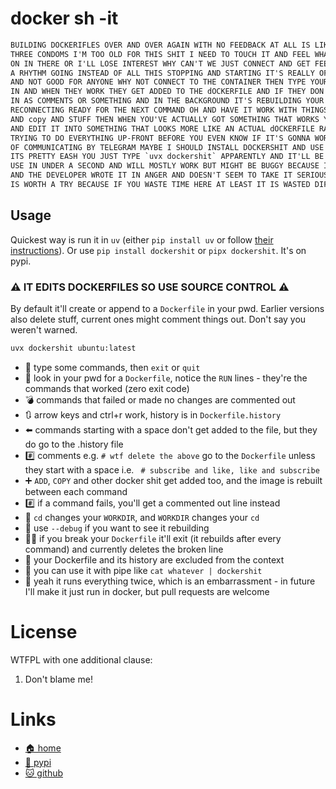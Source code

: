# docker sh -it

```txt
BUILDING DOCKERIFLES OVER AND OVER AGAIN WITH NO FEEDBACK AT ALL IS LIKE WEARING
THREE CONDOMS I'M TOO OLD FOR THIS SHIT I NEED TO TOUCH IT AND FEEL WHAT'S GOING
ON IN THERE OR I'LL LOSE INTEREST WHY CAN'T WE JUST CONNECT AND GET FEEDBACK AND
A RHYTHM GOING INSTEAD OF ALL THIS STOPPING AND STARTING IT'S REALLY OFF-PUTTING
AND NOT GOOD FOR ANYONE WHY NOT CONNECT TO THE CONTAINER THEN TYPE YOUR COMMANDS
IN AND WHEN THEY WORK THEY GET ADDED TO THE dOCKERFILE AND IF THEY DON'T THEY GO
IN AS COMMENTS OR SOMETHING AND IN THE BACKGROUND IT'S REBUILDING YOUR IMAGE AND
RECONNECTING READY FOR THE NEXT COMMAND OH AND HAVE IT WORK WITH THINGS LIKE add
AND copy AND STUFF THEN WHEN YOU'VE ACTUALLY GOT SOMETHING THAT WORKS YOU CAN GO
AND EDIT IT INTO SOMETHING THAT LOOKS MORE LIKE AN ACTUAL dOCKERFILE RATHER THAN
TRYING TO DO EVERYTHING UP-FRONT BEFORE YOU EVEN KNOW IF IT'S GONNA WORK INSTEAD
OF COMMUNICATING BY TELEGRAM MAYBE I SHOULD INSTALL DOCKERSHIT AND USE THAT YEAH
ITS PRETTY EASH YOU JUST TYPE `uvx dockershit` APPARENTLY AND IT'LL BE READY FOR
USE IN UNDER A SECOND AND WILL MOSTLY WORK BUT MIGHT BE BUGGY BECAUSE ITS NEWISH
AND THE DEVELOPER WROTE IT IN ANGER AND DOESN'T SEEM TO TAKE IT SERIOUSLY BUT IT
IS WORTH A TRY BECAUSE IF YOU WASTE TIME HERE AT LEAST IT IS WASTED DIFFERENTLY.
```

## Usage

Quickest way is run it in `uv` (either `pip install uv` or follow
[their instructions](https://github.com/astral-sh/uv)). Or use
`pip install dockershit` or `pipx dockershit`. It's on pypi.

### ⚠️ IT EDITS DOCKERFILES SO USE SOURCE CONTROL ⚠️

By default it'll create or append to a `Dockerfile` in your pwd. Earlier
versions also delete stuff, current ones might comment things out. Don't say
you weren't warned.

```bash
uvx dockershit ubuntu:latest
```

* 🔢 type some commands, then `exit` or `quit`
* 👀 look in your pwd for a `Dockerfile`, notice the `RUN` lines - they're the
  commands that worked (zero exit code)
* 💣 commands that failed or made no changes are commented out
* 🔃 arrow keys and ctrl+r work, history is in `Dockerfile.history`
* ⬅️ commands starting with a space don't get added to the file, but they do go to
  the .history file
* #️⃣ comments e.g. `# wtf delete the above` go to the `Dockerfile` unless they
  start with a space i.e. ` # subscribe and like, like and subscribe`
* ➕ `ADD`, `COPY` and other docker shit get added too, and the image is rebuilt
  between each command
* #️⃣ if a command fails, you'll get a commented out line instead
* 🚶 `cd` changes your `WORKDIR`, and `WORKDIR` changes your `cd`
* 🐛 use `--debug` if you want to see it rebuilding
* ⛓️‍💥 if you break your `Dockerfile` it'll exit (it rebuilds after every command)
  and currently deletes the broken line
* 🚫 your Dockerfile and its history are excluded from the context
* 🪈 you can use it with pipe like `cat whatever | dockershit`
* 💩 yeah it runs everything twice, which is an embarrassment - in future I'll make
  it just run in docker, but pull requests are welcome

# License

WTFPL with one additional clause:

1. Don't blame me!

# Links

* [🏠 home](https://bitpane.net/dev/python/dockershit)
* [🐍 pypi](https://pypi.org/project/dockershit)
* [🐱 github](https://github.com/bitplane/dockershit)
